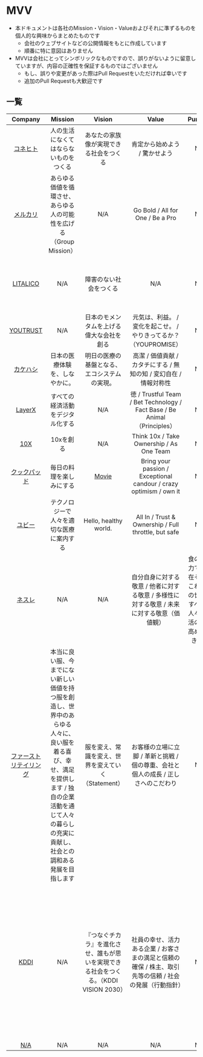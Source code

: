 # MVV
- 本ドキュメントは各社のMission・Vision・Valueおよびそれに準ずるものを個人的な興味からまとめたものです
  - 会社のウェブサイトなどの公開情報をもとに作成しています
  - 順番に特に意図はありません
- MVVは会社にとってシンボリックなものですので、誤りがないように留意していますが、内容の正確性を保証するものではございません
  - もし、誤りや変更があった際はPull Requestをいただければ幸いです
  - 追加のPull Requestも大歓迎です 

## 一覧

| Company | Mission | Vision | Value | Purpose | Philosophy | Others |
| :---: | :---: | :---: | :---: | :---: | :---: | :---: |
| [コネヒト](https://connehito.com/about/) | 人の生活になくてはならないものをつくる | あなたの家族像が実現できる社会をつくる | 肯定から始めよう / 驚かせよう | N/A | N/A | Beyond a Tech Company (Tech Vision) | 
| [メルカリ](https://about.mercari.com/about/about-us/) | あらゆる価値を循環させ、あらゆる人の可能性を広げる（Group Mission） | N/A | Go Bold / All for One / Be a Pro | N/A | N/A | N/A | 
| [LITALICO](https://litalico.co.jp/about/vision/) | N/A | 障害のない社会をつくる | N/A | N/A | LITALICO | 人はちがう。それでいい。そこからはじまる (Statement) | 
| [YOUTRUST](https://youtrust.co.jp/message/) | N/A | 日本のモメンタムを上げる偉大な会社を創る | 元気は、利益。 / 変化を起こせ。 / やりきってるか？（YOUPROMISE） | N/A | N/A | N/A | 
| [カケハシ](https://www.kakehashi.life/about) | 日本の医療体験を、しなやかに。 | 明⽇の医療の基盤となる、エコシステムの実現。 |  高潔 / 価値貢献 / カタチにする / 無知の知 / 変幻自在 / 情報対称性 | N/A | N/A | N/A | 
| [LayerX](https://layerx.co.jp/about/) | すべての経済活動をデジタル化する | N/A | 徳 / Trustful Team / Bet Technology / Fact Base / Be Animal（Principles） | N/A | N/A | N/A | 
| [10X](https://10x.co.jp/company/) | 10xを創る | N/A | Think 10x / Take Ownership / As One Team | N/A | N/A | N/A | 
| [クックパッド](https://info.cookpad.com/about) | 毎日の料理を楽しみにする | [Movie](https://info.cookpad.com/about?modal=vision) | Bring your passion / Exceptional candour / crazy optimism / own it | N/A | N/A | N/A | 
| [ユビー](https://ubie.life/about_ubie) | テクノロジーで人々を適切な医療に案内する | Hello, healthy world. | All In / Trust & Ownership / Full throttle, but safe | N/A | N/A | Giant Leap（Identity） | 
| [ネスレ](https://www.nestle.co.jp/aboutus/how-we-do-business/purpose-values) | N/A | N/A | 自分自身に対する敬意 / 他者に対する敬意 / 多様性に対する敬意 / 未来に対する敬意（価値観） | 食の持つ力で、現在そしてこれからの世代のすべての人々の生活の質を高めていきます | N/A | N/A |
| [ファーストリテイリング](https://www.fastretailing.com/jp/about/frway/) | 本当に良い服、今までにない新しい価値を持つ服を創造し、世界中のあらゆる人々に、良い服を着る喜び、幸せ、満足を提供します / 独自の企業活動を通じて人々の暮らしの充実に貢献し、社会との調和ある発展を目指します | 服を変え、常識を変え、世界を変えていく（Statement） | お客様の立場に立脚 / 革新と挑戦 / 個の尊重、会社と個人の成長 /  正しさへのこだわり | N/A | N/A | N/A | 
| [KDDI](https://brand.kddi.com/managementplan/) | N/A | 『つなぐチカラ』を進化させ、誰もが思いを実現できる社会をつくる。（KDDI VISION 2030） | 社員の幸せ、活力ある企業 / お客さまの満足と信頼の確保 / 株主、取引先等の信頼 / 社会の発展（行動指針） | N/A | KDDIグループは、全従業員の物心両面の幸福を追求すると同時に、お客さまの期待を超える感動をお届けすることにより、豊かなコミュニケーション社会の発展に貢献します。（企業理念） | Tomorrow, Together (ブランドメッセージ) | 
| [N/A]() | N/A | N/A | N/A | N/A | N/A | N/A | 
